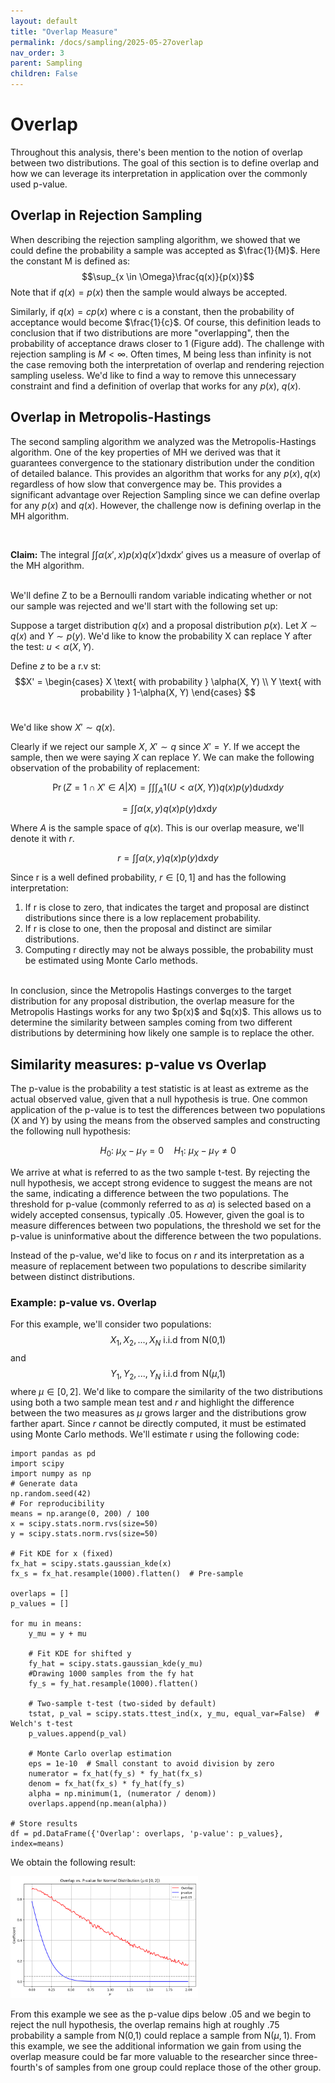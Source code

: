 ```yaml
---
layout: default
title: "Overlap Measure"
permalink: /docs/sampling/2025-05-27overlap
nav_order: 3
parent: Sampling
children: False
---
```


<script src="https://polyfill.io/v3/polyfill.min.js?features=es6"></script>
<script id="MathJax-script" async src="https://cdn.jsdelivr.net/npm/mathjax@3/es5/tex-mml-chtml.js"></script>
<script type="text/x-mathjax-config">
    MathJax.Hub.Config({
      tex2jax: {
        skipTags: ['script', 'noscript', 'style', 'textarea', 'pre'],
        inlineMath: [['\\(','\\)'], ['$', '$']]
      }
    });
  </script>
  <script src="https://cdn.mathjax.org/mathjax/latest/MathJax.js?config=TeX-AMS-MML_HTMLorMML" type="text/javascript"></script>

# Overlap

Throughout this analysis, there's been mention to the notion of overlap between two distributions. The goal of this section is to define overlap and how we can leverage its interpretation in application over the commonly used p-value.


## Overlap in Rejection Sampling
When describing the rejection sampling algorithm, we showed that we could define the probability a sample was accepted as $\frac{1}{M}$. Here the constant M is defined as:
$$\sup_{x \in \Omega}\frac{q(x)}{p(x)}$$
Note that if $q(x) = p(x)$ then the sample would always be accepted. 

Similarly, if $q(x) = c p(x)$ where c is a constant, then the probability of acceptance would become $\frac{1}{c}$. Of course, this definition leads to conclusion that if two distributions are more "overlapping", then the probability of acceptance draws closer to 1 (Figure add). The challenge with rejection sampling is $M < \infty$. Often times, M being less than infinity is not the case removing both the interpretation of overlap and rendering rejection sampling useless. We'd like to find a way to remove this unnecessary constraint and find a definition of overlap that works for any $p(x)$, $q(x)$.

## Overlap in Metropolis-Hastings
The second sampling algorithm we analyzed was the Metropolis-Hastings algorithm. One of the key properties of MH we derived was that it guarantees convergence to the stationary distribution under the condition of detailed balance. This provides an algorithm that works for any $p(x),  q(x)$ regardless of how slow that convergence may be. This provides a significant advantage over Rejection Sampling since we can define overlap for any $p(x)$ and $q(x)$. However, the challenge now is defining overlap in the MH algorithm.

<br>

**Claim:**
 The integral $\int \int \alpha(x',x)p(x)q(x')\text{d}x\text{d}x'$ gives us a measure of overlap of the MH algorithm.


<br>
We'll define Z to be a Bernoulli random variable indicating whether or not our sample was rejected and we'll start with the following set up:

Suppose a target distribution $q(x)$ and a proposal distribution $p(x)$.
Let $X \sim q(x)$ and $Y \sim p(y)$. We'd like to know the probability X can replace Y after the test: $u < \alpha(X, Y)$.

Define $z$ to be a r.v st:
$$X' = \begin{cases}
X \text{ with probability } \alpha(X, Y) \\
Y \text{ with probability } 1-\alpha(X, Y)
\end{cases}
$$
<br>

We'd like show $X' \sim q(x)$. 

Clearly if we reject our sample $X$, $X' \sim q$ since $X' = Y$. If we accept the sample, then we were saying $X$ can replace $Y$. We can make the following observation of the probability of replacement:

$$\Pr(Z=1 \cap X' \in A | X) = \int \int \int_A 1(U < \alpha(X, Y)) q(x)p(y)\text{d}u\text{d}x\text{d}y$$

$$= \int \int \alpha(x,y)q(x)p(y)\text{d}x\text{d}y$$

Where $A$ is the sample space of $q(x)$. This is our overlap measure, we'll denote it with $r$.

$$r = \int \int \alpha(x,y)q(x)p(y)\text{d}x\text{d}y$$

Since r is a well defined probability, $r \in [0,1]$ and has the following interpretation:


<ol>
   <li>If r is close to zero, that indicates the target and proposal are distinct distributions since there is a low replacement probability.
    <li>If r is close to one, then the proposal and distinct are similar distributions.
    <li>Computing r directly may not be always possible, the probability must be estimated using Monte Carlo methods.
</ol>

<br>
In conclusion, since the Metropolis Hastings converges to the target distribution for any proposal distribution, the overlap measure for the Metropolis Hastings works for any two $p(x)$ and $q(x)$. This allows us to determine the similarity between samples coming from two different distributions by determining how likely one sample is to replace the other.


## Similarity measures: p-value vs Overlap
The p-value is the probability a test statistic is at least as extreme as the actual observed value, given that a null hypothesis is true. One common application of the p-value is to test the differences between two populations (X and Y) by using the means from the observed samples and constructing the following null hypothesis:

$$
H_0 \colon \ \mu_X - \mu_Y = 0 \quad
H_1 \colon \ \mu_X - \mu_Y \neq 0
$$

We arrive at what is referred to as the two sample t-test. By rejecting the null hypothesis, we accept strong evidence to suggest the means are not the same, indicating a difference between the two populations. The threshold for p-value (commonly referred to as $\alpha$) is selected based on a widely accepted consensus, typically .05. However, given the goal is to measure differences between two populations, the threshold we set for the p-value is uninformative about the difference between the two populations.

Instead of the p-value, we'd like to focus on $r$ and its interpretation as a measure of replacement between two populations to describe similarity between distinct distributions.


### Example: p-value vs. Overlap
For this example, we'll consider two populations:
$$X_1, X_2, ..., X_N \text{ i.i.d from N(0,1)} $$
and
$$Y_1, Y_2, ..., Y_N \text{ i.i.d from N(}\mu \text{,1)}$$
where $\mu \in [0,2]$. We'd like to compare the similarity of the two distributions using both a two sample mean test and $r$ and highlight the difference between the two measures as $\mu$ grows larger and the distributions grow farther apart. Since $r$ cannot be directly computed, it must be estimated using Monte Carlo methods. We'll estimate r using the following code:


```
import pandas as pd
import scipy
import numpy as np
# Generate data
np.random.seed(42)
# For reproducibility
means = np.arange(0, 200) / 100
x = scipy.stats.norm.rvs(size=50)
y = scipy.stats.norm.rvs(size=50)

# Fit KDE for x (fixed)
fx_hat = scipy.stats.gaussian_kde(x)
fx_s = fx_hat.resample(1000).flatten()  # Pre-sample

overlaps = []
p_values = []

for mu in means:
    y_mu = y + mu
    
    # Fit KDE for shifted y
    fy_hat = scipy.stats.gaussian_kde(y_mu)
    #Drawing 1000 samples from the fy hat
    fy_s = fy_hat.resample(1000).flatten()
    
    # Two-sample t-test (two-sided by default)
    tstat, p_val = scipy.stats.ttest_ind(x, y_mu, equal_var=False)  # Welch's t-test
    p_values.append(p_val)
    
    # Monte Carlo overlap estimation
    eps = 1e-10  # Small constant to avoid division by zero
    numerator = fx_hat(fy_s) * fy_hat(fx_s)
    denom = fx_hat(fx_s) * fy_hat(fy_s)
    alpha = np.minimum(1, (numerator / denom))
    overlaps.append(np.mean(alpha))

# Store results
df = pd.DataFrame({'Overlap': overlaps, 'p-value': p_values}, index=means)
```


We obtain the following result:

   <img src="/assets/overlap (normal).png" alt="Overlap normal ex" width="300">
   

From this example we see as the p-value dips below .05 and we begin to reject the null hypothesis, the overlap remains high at roughly .75 probability a sample from $\text{N(0,1)}$ could replace a sample from $\text{N(}\mu,1)$. From this example, we see the additional information we gain from using the overlap measure could be far more valuable to the researcher since three-fourth's of samples from one group could replace those of the other group.
